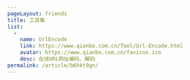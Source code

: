 ```yaml
---
pageLayout: friends
title: 工具集
list:
  -
    name: UrlEncode
    link: https://www.qianbo.com.cn/Tool/Url-Encode.html
    avatar: https://www.qianbo.com.cn/favicon.ico
    desc: 在线URL网址编码、解码
permalink: /article/b6hkt9gn/
---
```

